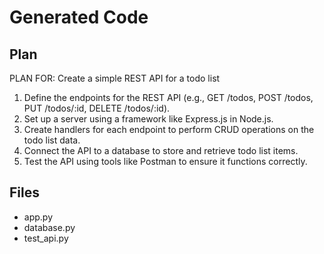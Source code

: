 # Generated Code

## Plan

PLAN FOR: Create a simple REST API for a todo list

1. Define the endpoints for the REST API (e.g., GET /todos, POST /todos, PUT /todos/:id, DELETE /todos/:id).
2. Set up a server using a framework like Express.js in Node.js.
3. Create handlers for each endpoint to perform CRUD operations on the todo list data.
4. Connect the API to a database to store and retrieve todo list items.
5. Test the API using tools like Postman to ensure it functions correctly.

## Files

- app.py
- database.py
- test_api.py
